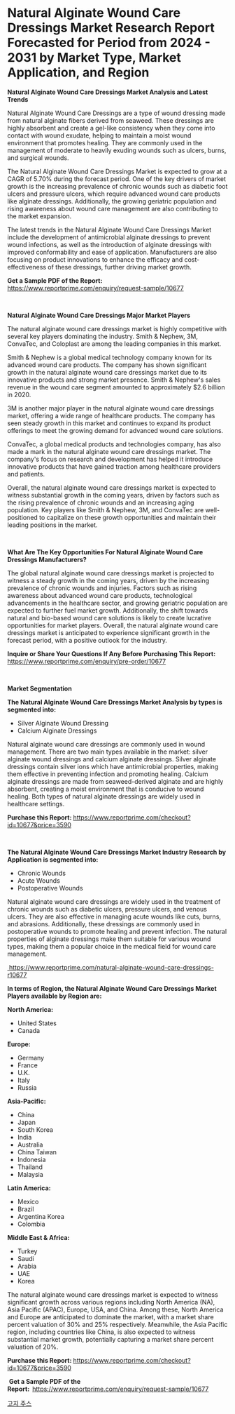 <p><h1>Natural Alginate Wound Care Dressings Market Research Report Forecasted for Period from 2024 -  2031 by Market Type, Market Application, and Region</h1></p><p><strong>Natural Alginate Wound Care Dressings Market Analysis and Latest Trends</strong></p>
<p><p>Natural Alginate Wound Care Dressings are a type of wound dressing made from natural alginate fibers derived from seaweed. These dressings are highly absorbent and create a gel-like consistency when they come into contact with wound exudate, helping to maintain a moist wound environment that promotes healing. They are commonly used in the management of moderate to heavily exuding wounds such as ulcers, burns, and surgical wounds.</p><p>The Natural Alginate Wound Care Dressings Market is expected to grow at a CAGR of 5.70% during the forecast period. One of the key drivers of market growth is the increasing prevalence of chronic wounds such as diabetic foot ulcers and pressure ulcers, which require advanced wound care products like alginate dressings. Additionally, the growing geriatric population and rising awareness about wound care management are also contributing to the market expansion.</p><p>The latest trends in the Natural Alginate Wound Care Dressings Market include the development of antimicrobial alginate dressings to prevent wound infections, as well as the introduction of alginate dressings with improved conformability and ease of application. Manufacturers are also focusing on product innovations to enhance the efficacy and cost-effectiveness of these dressings, further driving market growth.</p></p>
<p><strong>Get a Sample PDF of the Report:&nbsp;</strong> <a href="https://www.reportprime.com/enquiry/request-sample/10677">https://www.reportprime.com/enquiry/request-sample/10677</a></p>
<p>&nbsp;</p>
<p><strong>Natural Alginate Wound Care Dressings Major Market Players</strong></p>
<p><p>The natural alginate wound care dressings market is highly competitive with several key players dominating the industry. Smith & Nephew, 3M, ConvaTec, and Coloplast are among the leading companies in this market. </p><p>Smith & Nephew is a global medical technology company known for its advanced wound care products. The company has shown significant growth in the natural alginate wound care dressings market due to its innovative products and strong market presence. Smith & Nephew's sales revenue in the wound care segment amounted to approximately $2.6 billion in 2020.</p><p>3M is another major player in the natural alginate wound care dressings market, offering a wide range of healthcare products. The company has seen steady growth in this market and continues to expand its product offerings to meet the growing demand for advanced wound care solutions.</p><p>ConvaTec, a global medical products and technologies company, has also made a mark in the natural alginate wound care dressings market. The company's focus on research and development has helped it introduce innovative products that have gained traction among healthcare providers and patients.</p><p>Overall, the natural alginate wound care dressings market is expected to witness substantial growth in the coming years, driven by factors such as the rising prevalence of chronic wounds and an increasing aging population. Key players like Smith & Nephew, 3M, and ConvaTec are well-positioned to capitalize on these growth opportunities and maintain their leading positions in the market.</p></p>
<p>&nbsp;</p>
<p><strong>What Are The Key Opportunities For Natural Alginate Wound Care Dressings Manufacturers?</strong></p>
<p><p>The global natural alginate wound care dressings market is projected to witness a steady growth in the coming years, driven by the increasing prevalence of chronic wounds and injuries. Factors such as rising awareness about advanced wound care products, technological advancements in the healthcare sector, and growing geriatric population are expected to further fuel market growth. Additionally, the shift towards natural and bio-based wound care solutions is likely to create lucrative opportunities for market players. Overall, the natural alginate wound care dressings market is anticipated to experience significant growth in the forecast period, with a positive outlook for the industry.</p></p>
<p><strong>Inquire or Share Your Questions If Any Before Purchasing This Report:</strong> <a href="https://www.reportprime.com/enquiry/pre-order/10677">https://www.reportprime.com/enquiry/pre-order/10677</a></p>
<p>&nbsp;</p>
<p><strong>Market Segmentation</strong></p>
<p><strong>The Natural Alginate Wound Care Dressings Market Analysis by types is segmented into:</strong></p>
<p><ul><li>Silver Alginate Wound Dressing</li><li>Calcium Alginate Dressings</li></ul></p>
<p><p>Natural alginate wound care dressings are commonly used in wound management. There are two main types available in the market: silver alginate wound dressings and calcium alginate dressings. Silver alginate dressings contain silver ions which have antimicrobial properties, making them effective in preventing infection and promoting healing. Calcium alginate dressings are made from seaweed-derived alginate and are highly absorbent, creating a moist environment that is conducive to wound healing. Both types of natural alginate dressings are widely used in healthcare settings.</p></p>
<p><strong>Purchase this Report:&nbsp;</strong><a href="https://www.reportprime.com/checkout?id=10677&price=3590">https://www.reportprime.com/checkout?id=10677&price=3590</a></p>
<p>&nbsp;</p>
<p><strong>The Natural Alginate Wound Care Dressings Market Industry Research by Application is segmented into:</strong></p>
<p><ul><li>Chronic Wounds</li><li>Acute Wounds</li><li>Postoperative Wounds</li></ul></p>
<p><p>Natural alginate wound care dressings are widely used in the treatment of chronic wounds such as diabetic ulcers, pressure ulcers, and venous ulcers. They are also effective in managing acute wounds like cuts, burns, and abrasions. Additionally, these dressings are commonly used in postoperative wounds to promote healing and prevent infection. The natural properties of alginate dressings make them suitable for various wound types, making them a popular choice in the medical field for wound care management.</p></p>
<p><a href="https://www.reportprime.com/natural-alginate-wound-care-dressings-r10677">&nbsp;https://www.reportprime.com/natural-alginate-wound-care-dressings-r10677</a></p>
<p><strong>In terms of Region, the Natural Alginate Wound Care Dressings Market Players available by Region are:</strong></p>
<p>
    <p> <strong> North America: </strong>
        <ul>
            <li>United States</li>
            <li>Canada</li>
        </ul>
        </p> 
    <p> <strong> Europe: </strong>
        <ul>
            <li>Germany</li>
            <li>France</li>
            <li>U.K.</li>
            <li>Italy</li>
            <li>Russia</li>
        </ul>
        </p> 
    <p> <strong> Asia-Pacific: </strong>
        <ul>
            <li>China</li>
            <li>Japan</li>
            <li>South Korea</li>
            <li>India</li>
            <li>Australia</li>
            <li>China Taiwan</li>
            <li>Indonesia</li>
            <li>Thailand</li>
            <li>Malaysia</li>
        </ul>
        </p> 
    <p> <strong> Latin America: </strong>
        <ul>
            <li>Mexico</li>
            <li>Brazil</li>
            <li>Argentina Korea</li>
            <li>Colombia</li>
        </ul>
        </p> 
    <p> <strong> Middle East & Africa: </strong>
        <ul>
            <li>Turkey</li>
            <li>Saudi</li>
            <li>Arabia</li>
            <li>UAE</li>
            <li>Korea</li>
        </ul>
    </p>
    </p>
<p><p>The natural alginate wound care dressings market is expected to witness significant growth across various regions including North America (NA), Asia Pacific (APAC), Europe, USA, and China. Among these, North America and Europe are anticipated to dominate the market, with a market share percent valuation of 30% and 25% respectively. Meanwhile, the Asia Pacific region, including countries like China, is also expected to witness substantial market growth, potentially capturing a market share percent valuation of 20%.</p></p>
<p><strong>Purchase this Report: </strong><a href="https://www.reportprime.com/checkout?id=10677&price=3590">https://www.reportprime.com/checkout?id=10677&price=3590</a></p>
<p>&nbsp;<strong>Get a Sample PDF of the Report:&nbsp;&nbsp;</strong><a href="https://www.reportprime.com/enquiry/request-sample/10677">https://www.reportprime.com/enquiry/request-sample/10677</a></p>
<p><strong></strong></p>
<p><p><a href="https://github.com/crfsywufhm81415/Market-Research-Report-List-1/blob/main/681343722035.md">고지 주스</a></p></p>